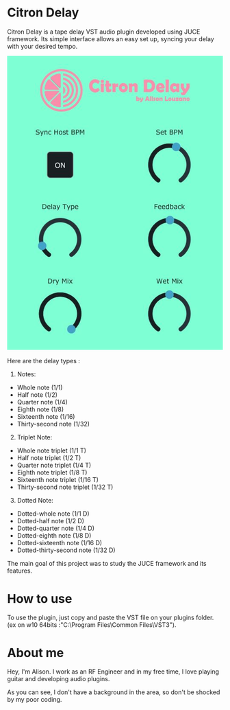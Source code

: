 # Citron Delay

Citron Delay is a tape delay VST audio plugin developed using JUCE framework. 
Its simple interface allows an easy set up, syncing your delay with your desired tempo. 

![](Resources\GUIpreview.JPG)

Here are the delay types :

1. Notes:
* Whole note (1/1)
* Half note (1/2)
* Quarter note (1/4)
* Eighth note (1/8)
* Sixteenth note (1/16)
* Thirty-second note (1/32)

2. Triplet Note:
* Whole note triplet (1/1 T)
* Half note triplet (1/2 T)
* Quarter note triplet (1/4 T)
* Eighth note triplet (1/8 T)
* Sixteenth note triplet (1/16 T)
* Thirty-second note triplet (1/32 T)

3. Dotted Note:
* Dotted-whole note (1/1 D)
* Dotted-half note (1/2 D)
* Dotted-quarter note (1/4 D)
* Dotted-eighth note (1/8 D)
* Dotted-sixteenth note (1/16 D)
* Dotted-thirty-second note (1/32 D)

The main goal of this project was to study the JUCE framework and its features.

# How to use

To use the plugin, just copy and paste the VST file on your plugins folder.
(ex on w10 64bits :"C:\Program Files\Common Files\VST3").

# About me

Hey, I'm Alison. I work as an RF Engineer and in my free time, I love playing guitar and developing audio plugins.

As you can see, I don't have a background in the area, so don't be shocked by my poor coding.
